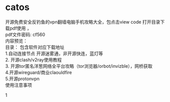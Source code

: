 # catos
开源免费安全反钓鱼的vpn翻墙电脑手机攻略大全，包点击view code  打开目录下载pdf使用 ，     
pdf文件密码: cf560              
内容预览：        
目录：  包含软件对应下载地址              
1.自动连接节点 开源迷雾通，非开源快连，蓝灯等        
2. 开源clash/v2ray使用教程            
3. 开源tor匿名洋葱网络全平台攻略（tor浏览器/orbot/invizble），网桥获取                   
4.开源wireguard/商业claouldfire     
5.开源protonvpn       
使用注意事项        


1
